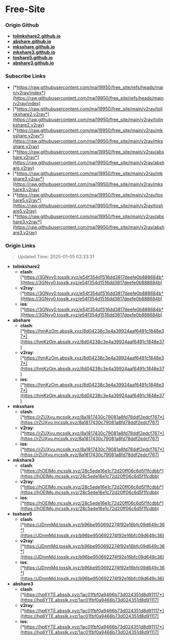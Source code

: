 # Free-Site

### Origin Github

- [**tolinkshare2.github.io**](https://github.com/tolinkshare2/tolinkshare2.github.io)
- [**abshare.github.io**](https://github.com/abshare/abshare.github.io)
- [**mksshare.github.io**](https://github.com/mksshare/mksshare.github.io)
- [**mkshare3.github.io**](https://github.com/mkshare3/mkshare3.github.io)
- [**toshare5.github.io**](https://github.com/toshare5/toshare5.github.io)
- [**abshare3.github.io**](https://github.com/abshare3/abshare3.github.io)

### Subscribe Links

- [*https://raw.githubusercontent.com/mai19950/free_site/refs/heads/main/v2ray/index*](https://raw.githubusercontent.com/mai19950/free_site/refs/heads/main/v2ray/index)
- [*https://raw.githubusercontent.com/mai19950/free_site/main/v2ray/tolinkshare2.v2ray*](https://raw.githubusercontent.com/mai19950/free_site/main/v2ray/tolinkshare2.v2ray)
- [*https://raw.githubusercontent.com/mai19950/free_site/main/v2ray/mksshare.v2ray*](https://raw.githubusercontent.com/mai19950/free_site/main/v2ray/mksshare.v2ray)
- [*https://raw.githubusercontent.com/mai19950/free_site/main/v2ray/abshare.v2ray*](https://raw.githubusercontent.com/mai19950/free_site/main/v2ray/abshare.v2ray)
- [*https://raw.githubusercontent.com/mai19950/free_site/main/v2ray/mkshare3.v2ray*](https://raw.githubusercontent.com/mai19950/free_site/main/v2ray/mkshare3.v2ray)
- [*https://raw.githubusercontent.com/mai19950/free_site/main/v2ray/toshare5.v2ray*](https://raw.githubusercontent.com/mai19950/free_site/main/v2ray/toshare5.v2ray)
- [*https://raw.githubusercontent.com/mai19950/free_site/main/v2ray/abshare3.v2ray*](https://raw.githubusercontent.com/mai19950/free_site/main/v2ray/abshare3.v2ray)

### Origin Links

> Updated Time: 2025-01-05 02:33:31

- **tolinkshare2**
  - **clash**: [*https://3GNyy0.tosslk.xyz/e54f354d1516dd3817deefe0b888684b*](https://3GNyy0.tosslk.xyz/e54f354d1516dd3817deefe0b888684b)
  - **v2ray**: [*https://3GNyy0.tosslk.xyz/e54f354d1516dd3817deefe0b888684b*](https://3GNyy0.tosslk.xyz/e54f354d1516dd3817deefe0b888684b)
  - **ios**: [*https://3GNyy0.tosslk.xyz/e54f354d1516dd3817deefe0b888684b*](https://3GNyy0.tosslk.xyz/e54f354d1516dd3817deefe0b888684b)
- **abshare**
  - **clash**: [*https://hmKzOm.absslk.xyz/8d04238c3e4a39924aaf6491c1848e37*](https://hmKzOm.absslk.xyz/8d04238c3e4a39924aaf6491c1848e37)
  - **v2ray**: [*https://hmKzOm.absslk.xyz/8d04238c3e4a39924aaf6491c1848e37*](https://hmKzOm.absslk.xyz/8d04238c3e4a39924aaf6491c1848e37)
  - **ios**: [*https://hmKzOm.absslk.xyz/8d04238c3e4a39924aaf6491c1848e37*](https://hmKzOm.absslk.xyz/8d04238c3e4a39924aaf6491c1848e37)
- **mksshare**
  - **clash**: [*https://rZUXvu.mcsslk.xyz/8a1817430c79081a8fd78ddf2edcf767*](https://rZUXvu.mcsslk.xyz/8a1817430c79081a8fd78ddf2edcf767)
  - **v2ray**: [*https://rZUXvu.mcsslk.xyz/8a1817430c79081a8fd78ddf2edcf767*](https://rZUXvu.mcsslk.xyz/8a1817430c79081a8fd78ddf2edcf767)
  - **ios**: [*https://rZUXvu.mcsslk.xyz/8a1817430c79081a8fd78ddf2edcf767*](https://rZUXvu.mcsslk.xyz/8a1817430c79081a8fd78ddf2edcf767)
- **mkshare3**
  - **clash**: [*https://hOEIMo.mcsslk.xyz/28c5ede16e1c72d20ff06c6d5f1fcdbb*](https://hOEIMo.mcsslk.xyz/28c5ede16e1c72d20ff06c6d5f1fcdbb)
  - **v2ray**: [*https://hOEIMo.mcsslk.xyz/28c5ede16e1c72d20ff06c6d5f1fcdbb*](https://hOEIMo.mcsslk.xyz/28c5ede16e1c72d20ff06c6d5f1fcdbb)
  - **ios**: [*https://hOEIMo.mcsslk.xyz/28c5ede16e1c72d20ff06c6d5f1fcdbb*](https://hOEIMo.mcsslk.xyz/28c5ede16e1c72d20ff06c6d5f1fcdbb)
- **toshare5**
  - **clash**: [*https://JDnmMd.tosslk.xyz/b96be950692274f92e16bfc09d649c36*](https://JDnmMd.tosslk.xyz/b96be950692274f92e16bfc09d649c36)
  - **v2ray**: [*https://JDnmMd.tosslk.xyz/b96be950692274f92e16bfc09d649c36*](https://JDnmMd.tosslk.xyz/b96be950692274f92e16bfc09d649c36)
  - **ios**: [*https://JDnmMd.tosslk.xyz/b96be950692274f92e16bfc09d649c36*](https://JDnmMd.tosslk.xyz/b96be950692274f92e16bfc09d649c36)
- **abshare3**
  - **clash**: [*https://hp6YTE.absslk.xyz/1ac01fbf0a9466b73d024351d8d91117*](https://hp6YTE.absslk.xyz/1ac01fbf0a9466b73d024351d8d91117)
  - **v2ray**: [*https://hp6YTE.absslk.xyz/1ac01fbf0a9466b73d024351d8d91117*](https://hp6YTE.absslk.xyz/1ac01fbf0a9466b73d024351d8d91117)
  - **ios**: [*https://hp6YTE.absslk.xyz/1ac01fbf0a9466b73d024351d8d91117*](https://hp6YTE.absslk.xyz/1ac01fbf0a9466b73d024351d8d91117)

